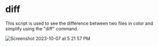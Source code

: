 # diff
This script is used to see the difference between two files in color and simplify using the "diff" command.

![Screenshot 2023-10-07 at 5 21 57 PM](https://github.com/adilnbabras/diff/assets/110510905/a0fcb19d-e9ba-427c-98cf-61dcded993f8)

